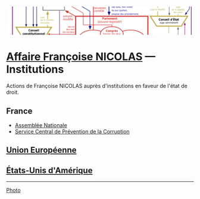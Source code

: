 ![image-mise-en-avant](../_aux/VeR_Commons.png)
# [Affaire Françoise NICOLAS](fn.md) — Institutions

Actions de Françoise NICOLAS auprès d'institutions en faveur de l'état de droit.

## France
* [Assemblée Nationale](parl.md#fn)
* [Service Central de Prévention de la Corruption](scpc.md)
## [Union Européenne](ue.md)
## [États-Unis d'Amérique](statedrl.md)

---
[Photo](attrib.md#Ver)
